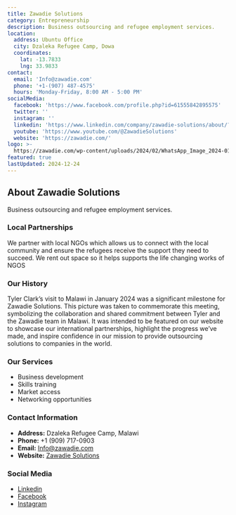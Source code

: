 ```yaml
---
title: Zawadie Solutions
category: Entrepreneurship
description: Business outsourcing and refugee employment services.
location:
  address: Ubuntu Office
  city: Dzaleka Refugee Camp, Dowa
  coordinates:
    lat: -13.7833
    lng: 33.9833
contact:
  email: 'Info@zawadie.com'
  phone: '+1-(907) 487-4575'
  hours: 'Monday-Friday, 8:00 AM - 5:00 PM'
socialMedia:
  facebook: 'https://www.facebook.com/profile.php?id=61555842895575'
  twitter: ''
  instagram: ''
  linkedin: 'https://www.linkedin.com/company/zawadie-solutions/about/?viewAsMember=true'
  youtube: 'https://www.youtube.com/@ZawadieSolutions'
  website: 'https://zawadie.com/'
logo: >-
  https://zawadie.com/wp-content/uploads/2024/02/WhatsApp_Image_2024-01-19_at_01.20.27-removebg-preview.png
featured: true
lastUpdated: 2024-12-24
---
```


## About Zawadie Solutions

Business outsourcing and refugee employment services.

### Local Partnerships
We partner with local NGOs which allows us to connect with the local community and ensure the refugees receive the support they need to succeed. We rent out space so it helps supports the life changing works of NGOS

### Our History
Tyler Clark’s visit to Malawi in January 2024 was a significant milestone for Zawadie Solutions. This picture was taken to commemorate this meeting, symbolizing the collaboration and shared commitment between Tyler and the Zawadie team in Malawi. It was intended to be featured on our website to showcase our international partnerships, highlight the progress we’ve made, and inspire confidence in our mission to provide outsourcing solutions to companies in the world.

### Our Services
- Business development
- Skills training
- Market access
- Networking opportunities

### Contact Information
- **Address:** Dzaleka Refugee Camp, Malawi
- **Phone:** +1 (909) 717-0903
- **Email:** Info@zawadie.com
- **Website:** [Zawadie Solutions](https://zawadie.org/)

### Social Media
- [Linkedin](https://www.linkedin.com/company/zawadie-services/)
- [Facebook](https://www.facebook.com/zawadiesolutions/)
- [Instagram](https://www.instagram.com/zawadiesolutions/)

